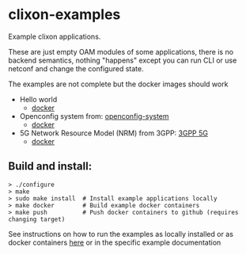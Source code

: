 # clixon-examples

Example clixon applications.

These are just empty OAM modules of some applications, there is no
backend semantics, nothing "happens" except you can run CLI or use
netconf and change the configured state. 

The examples are not complete but the docker images should work

- Hello world
  - [docker](hello/docker)
- Openconfig system from: [openconfig-system](https://github.com/openconfig/public)
  - [docker](openconfig/docker)
- 5G Network Resource Model (NRM) from 3GPP: [3GPP 5G](http://www.3gpp.org/ftp//Specs/archive/28_series/28.541/28541-g10.zip)
  - [docker](nrm/docker)

## Build and install:
```
> ./configure
> make
> sudo make install  # Install example applications locally
> make docker        # Build example docker containers
> make push          # Push docker containers to github (requires changing target)
```

See instructions on how to run the examples as locally installed or as docker containers [here](https://clixon-docs.readthedocs.io/en/latest/quickstart.html) or in the specific example documentation

